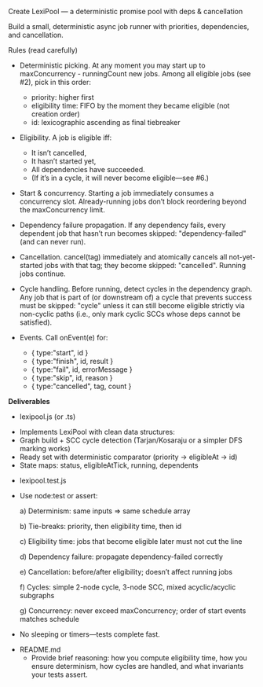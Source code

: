 Create LexiPool — a deterministic promise pool with deps & cancellation

Build a small, deterministic async job runner with priorities, dependencies, and cancellation. 

Rules (read carefully)

 - Deterministic picking. At any moment you may start up to maxConcurrency - runningCount new jobs. Among all eligible jobs (see #2), pick in this order:

    *  priority: higher first
    *  eligibility time: FIFO by the moment they became eligible (not creation order)
    *  id: lexicographic ascending as final tiebreaker
      
 - Eligibility. A job is eligible iff:
    *  It isn’t cancelled,
    *  It hasn’t started yet,
    *  All dependencies have succeeded.
    *  (If it’s in a cycle, it will never become eligible—see #6.)

 - Start & concurrency. Starting a job immediately consumes a concurrency slot. Already-running jobs don’t block reordering beyond the maxConcurrency limit.

 - Dependency failure propagation. If any dependency fails, every dependent job that hasn’t run becomes skipped: "dependency-failed" (and can never run).

 - Cancellation. cancel(tag) immediately and atomically cancels all not-yet-started jobs with that tag; they become skipped: "cancelled". Running jobs continue.

 - Cycle handling. Before running, detect cycles in the dependency graph. Any job that is part of (or downstream of) a cycle that prevents success must be skipped: "cycle" unless it can still become eligible strictly via non-cyclic paths (i.e., only mark cyclic SCCs whose deps cannot be satisfied).

 - Events. Call onEvent(e) for:
   * { type:"start", id }
   * { type:"finish", id, result }
   * { type:"fail", id, errorMessage }
   * { type:"skip", id, reason }
   * { type:"cancelled", tag, count }
  

****Deliverables****

 - lexipool.js (or .ts)
   
 *  Implements LexiPool with clean data structures:
 *  Graph build + SCC cycle detection (Tarjan/Kosaraju or a simpler DFS marking works)
 *  Ready set with deterministic comparator (priority → eligibleAt → id)
 *  State maps: status, eligibleAtTick, running, dependents

 - lexipool.test.js

  * Use node:test or assert:

      a) Determinism: same inputs ⇒ same schedule array
    
      b) Tie-breaks: priority, then eligibility time, then id

      c) Eligibility time: jobs that become eligible later must not cut the line

      d) Dependency failure: propagate dependency-failed correctly

      e) Cancellation: before/after eligibility; doesn’t affect running jobs

      f) Cycles: simple 2-node cycle, 3-node SCC, mixed acyclic/acyclic subgraphs

    g) Concurrency: never exceed maxConcurrency; order of start events matches schedule
      
 * No sleeping or timers—tests complete fast.

 - README.md
    * Provide brief reasoning: how you compute eligibility time, how you ensure determinism, how cycles are handled, and what invariants your tests assert.
